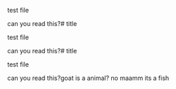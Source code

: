 

test file 

can you read this?# title

test file 

can you read this?# title

test file 

can you read this?goat is a animal? no maamm its a fish
